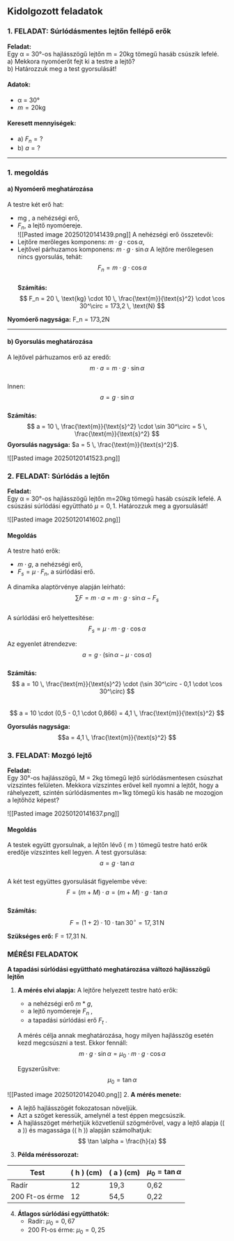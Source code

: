 ## Kidolgozott feladatok

### 1. FELADAT: Súrlódásmentes lejtőn fellépő erők
**Feladat:**  
Egy α = 30°-os hajlásszögű lejtőn m = 20kg tömegű hasáb csúszik lefelé.  
a) Mekkora nyomóerőt fejt ki a testre a lejtő?  
b) Határozzuk meg a test gyorsulását!  
#### **Adatok:**  
- α = 30°  
- $m = 20 \text{kg}$  
#### **Keresett mennyiségek:**  
- a) $F_n = ?$  
- b) $a = ?$  

---

### 1. megoldás
#### a) Nyomóerő meghatározása  
A testre két erő hat:  
- mg , a nehézségi erő,  
- $F_n$, a lejtő nyomóereje.  
![[Pasted image 20250120141439.png]]
A nehézségi erő összetevői:  
- Lejtőre merőleges komponens: $m \cdot g \cdot \cos\alpha$,  
- Lejtővel párhuzamos komponens: $m \cdot g \cdot \sin\alpha$
A lejtőre merőlegesen nincs gyorsulás, tehát:  
$$
F_n = m \cdot g \cdot \cos\alpha
$$  
**Számítás:**  
$$
F_n = 20 \, \text{kg} \cdot 10 \, \frac{\text{m}}{\text{s}^2} \cdot \cos 30^\circ = 173,2 \, \text{N}
$$  

**Nyomóerő nagysága:** F_n = 173,2N

---

#### **b) Gyorsulás meghatározása**  
A lejtővel párhuzamos erő az eredő:  
$$
m \cdot a = m \cdot g \cdot \sin\alpha
$$  
Innen:  
$$
a = g \cdot \sin\alpha
$$  
**Számítás:**  
$$
a = 10 \, \frac{\text{m}}{\text{s}^2} \cdot \sin 30^\circ = 5 \, \frac{\text{m}}{\text{s}^2}
$$
**Gyorsulás nagysága:** $a = 5 \, \frac{\text{m}}{\text{s}^2}$.


![[Pasted image 20250120141523.png]]
### 2. FELADAT: Súrlódás a lejtőn
**Feladat:**  
Egy α = 30°-os hajlásszögű lejtőn m=20kg tömegű hasáb csúszik lefelé. A csúszási súrlódási együttható $\mu = 0,1$. Határozzuk meg a gyorsulását!  

![[Pasted image 20250120141602.png]]
#### Megoldás
A testre ható erők:  
- $m \cdot g$, a nehézségi erő,  
- $F_s = \mu \cdot F_n$, a súrlódási erő.  

A dinamika alaptörvénye alapján leírható:  
$$
\sum F = m \cdot a = m \cdot g \cdot \sin\alpha - F_s
$$  
A súrlódási erő helyettesítése:  
$$
F_s = \mu \cdot m \cdot g \cdot \cos\alpha
$$  

Az egyenlet átrendezve:  
$$
a = g \cdot (\sin\alpha - \mu \cdot \cos\alpha)
$$  
**Számítás:**  
$$
a = 10 \, \frac{\text{m}}{\text{s}^2} \cdot (\sin 30^\circ - 0,1 \cdot \cos 30^\circ)
$$  
$$
a = 10 \cdot (0,5 - 0,1 \cdot 0,866) = 4,1 \, \frac{\text{m}}{\text{s}^2}
$$  

**Gyorsulás nagysága:** $$a = 4,1 \, \frac{\text{m}}{\text{s}^2} 
$$
### 3. FELADAT: Mozgó lejtő
**Feladat:**  
Egy 30°-os hajlásszögű, M = 2kg tömegű lejtő súrlódásmentesen csúszhat vízszintes felületen. Mekkora vízszintes erővel kell nyomni a lejtőt, hogy a ráhelyezett, szintén súrlódásmentes m=1kg tömegű kis hasáb ne mozogjon a lejtőhöz képest?  

![[Pasted image 20250120141637.png]]
#### Megoldás  
A testek együtt gyorsulnak, a lejtőn lévő \( m \) tömegű testre ható erők eredője vízszintes kell legyen. A test gyorsulása:  
$$
a = g \cdot \tan\alpha
$$  
A két test együttes gyorsulását figyelembe véve:  
$$
F = (m + M) \cdot a = (m + M) \cdot g \cdot \tan\alpha
$$  
**Számítás:**  
$$
F = (1 + 2) \cdot 10 \cdot \tan 30^\circ = 17,31 \, \text{N}
$$  

**Szükséges erő:** F = 17,31 N.


### MÉRÉSI FELADATOK

**A tapadási súrlódási együttható meghatározása változó hajlásszögű lejtőn**

1. **A mérés elvi alapja:**
   A lejtőre helyezett testre ható erők:
   - a nehézségi erő $m*g$,
   - a lejtő nyomóereje $F_n$ ,
   - a tapadási súrlódási erő  $F_t$ .

   A mérés célja annak meghatározása, hogy milyen hajlásszög esetén kezd megcsúszni a test. Ekkor fennáll:
   $$
   m \cdot g \cdot \sin \alpha = \mu_0 \cdot m \cdot g \cdot \cos \alpha
   $$

   Egyszerűsítve:
   $$
   \mu_0 = \tan \alpha
   $$

![[Pasted image 20250120142040.png]]
2. **A mérés menete:**
   - A lejtő hajlásszögét fokozatosan növeljük.
   - Azt a szöget keressük, amelynél a test éppen megcsúszik.
   - A hajlásszöget mérhetjük közvetlenül szögmérővel, vagy a lejtő alapja (\( a \)) és magassága (\( h \)) alapján számolhatjuk:
     $$
     \tan \alpha = \frac{h}{a}
     $$

3. **Példa méréssorozat:**

| **Test**       | \( h \) (cm) | \( a \) (cm) | $\mu_0 = \tan \alpha$ |
| -------------- | ------------ | ------------ | --------------------- |
| Radír          | 12           | 19,3         | 0,62                  |
| 200 Ft-os érme | 12           | 54,5         | 0,22                  |

4. **Átlagos súrlódási együtthatók:**
   - Radír: $\mu_0 = 0,67$ 
   - 200 Ft-os érme: $\mu_0 = 0,25$ 